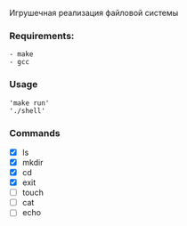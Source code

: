 Игрушечная реализация файловой системы

### Requirements:
    - make
    - gcc

### Usage
    'make run'
    './shell'
### Commands

- [x] ls
- [x] mkdir
- [x] cd
- [x] exit
- [ ] touch
- [ ] cat
- [ ] echo

